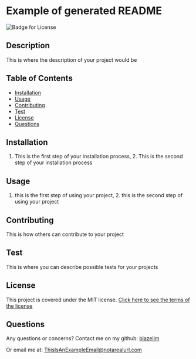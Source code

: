 
# Example of generated README
![Badge for License](https://img.shields.io/badge/license-MIT-blueviolet)

## Description
This is where the description of your project would be
## Table of Contents
* [Installation](#installation)
* [Usage](#usage)
* [Contributing](#contributing)
* [Test](#test)
* [License](#license)
* [Questions](#questions)
## Installation
1. This is the first step of your installation process, 2. This is the second step of your installation process
## Usage
1. this is the first step of using your project, 2. this is the second step of using your project
## Contributing
This is how others can contribute to your project
## Test
This is where you can describe possible tests for your projects

## License
This project is covered under the MIT license.
[Click here to see the terms of the license](https://choosealicense.com/licenses/mit/)
## Questions
Any questions or concerns?
Contact me on my github: [blazelim](https://github.com/blazelim/)

Or email me at: ThisIsAnExampleEmail@notarealurl.com